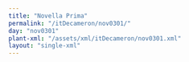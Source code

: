 ```yaml
---
title: "Novella Prima"
permalink: "/itDecameron/nov0301/"
day: "nov0301"
plant-xml: "/assets/xml/itDecameron/nov0301.xml"
layout: "single-xml"
---
```

